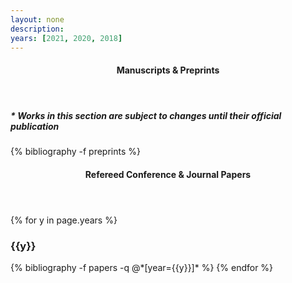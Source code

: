 ```yaml
---
layout: none
description:
years: [2021, 2020, 2018]
---
```



<header class="pub-heading">
	<h4>Manuscripts & Preprints</h4>
</header>
<h5 class="pub-caption">* Works in this section are subject to changes until their official publication</h5>

{% bibliography -f preprints %}

<header class="pub-heading">
	<h4>Refereed Conference & Journal Papers</h4>
</header>

{% for y in page.years %}
  <h3 class="year">{{y}}</h3>
  {% bibliography -f papers -q @*[year={{y}}]* %}
{% endfor %}
